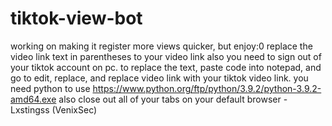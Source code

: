 # tiktok-view-bot
working on making it register more views quicker, but enjoy:0
replace the video link text in parentheses to your video link
also you need to sign out of your tiktok account on pc.
to replace the text, paste code into notepad, and go to edit, replace, and replace video link with your tiktok video link.
you need python to use
https://www.python.org/ftp/python/3.9.2/python-3.9.2-amd64.exe
also close out all of your tabs on your default browser
-Lxstingss (VenixSec)
